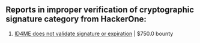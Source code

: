 ## Reports in improper verification of cryptographic signature category from HackerOne:

1. [ID4ME does not validate signature or expiration](https://hackerone.com/reports/1878391) | $750.0 bounty

